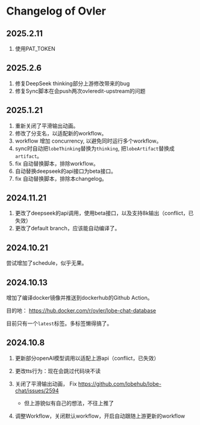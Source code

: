 # Changelog of Ovler

## 2025.2.11

1. 使用PAT_TOKEN

## 2025.2.6

1. 修复DeepSeek thinking部分上游修改带来的bug
2. 修复Sync脚本在会push两次ovleredit-upstream的问题

## 2025.1.21

1. 重新关闭了平滑输出动画。
2. 修改了分支名，以适配新的workflow。
3. workflow 增加 concurrency, 以避免同时运行多个workflow。
4. sync时自动把`lobeThinking`替换为`thinking`, 把`lobeArtifact`替换成`artifact`。
5. fix 自动替换脚本，排除workflow。
6. 自动替换deepseek的api接口为beta接口。
7. fix 自动替换脚本，排除本changelog。

## 2024.11.21

1. 更改了deepseek的api调用，使用beta接口，以及支持8k输出（conflict，已失效）
2. 更改了default branch，应该能自动编译了。

## 2024.10.21

尝试增加了schedule，似乎无果。

## 2024.10.13

增加了编译docker镜像并推送到dockerhub的Github Action。

目的地：
<https://hub.docker.com/r/ovler/lobe-chat-database>

目前只有一个`latest`标签。多标签懒得搞了。

## 2024.10.8

1. 更新部分openAI模型调用以适配上游api（conflict，已失效）
2. 更改tts行为：现在会跳过代码块不读
3. 关闭了平滑输出动画， Fix <https://github.com/lobehub/lobe-chat/issues/2594>

    - 但上游貌似有自己的想法，不往上推了

4. 调整Workflow，关闭默认workflow，开启自动跟随上游更新的workflow
